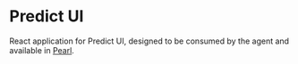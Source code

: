 # Predict UI

React application for Predict UI, designed to be consumed by the agent and available in [Pearl](https://github.com/valory-xyz/olas-operate-app).
